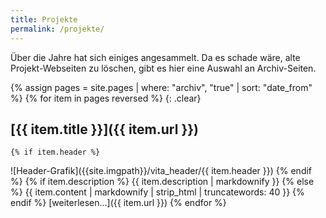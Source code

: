 ```yaml
---
title: Projekte
permalink: /projekte/
---
```


Über die Jahre hat sich einiges angesammelt. Da es schade wäre, alte Projekt-Webseiten zu löschen, gibt es hier eine Auswahl an Archiv-Seiten.

{% assign pages = site.pages | where: "archiv", "true" | sort: "date_from" %}
{% for item in pages reversed %}
{: .clear}
## [{{ item.title }}]({{ item.url }})
    {% if item.header %}

![Header-Grafik]({{site.imgpath}}/vita_header/{{ item.header }})
    {% endif %}
    {% if item.description %}
{{ item.description | markdownify }}
    {% else %}
{{ item.content | markdownify | strip_html | truncatewords: 40 }}
    {% endif %}
[weiterlesen...]({{ item.url }})
{% endfor %}
